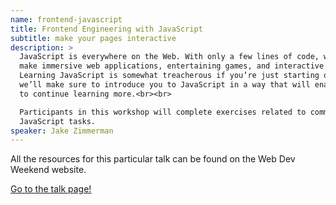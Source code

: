 ```yaml
---
name: frontend-javascript
title: Frontend Engineering with JavaScript
subtitle: make your pages interactive
description: >
  JavaScript is everywhere on the Web. With only a few lines of code, we can
  make immersive web applications, entertaining games, and interactive sites.
  Learning JavaScript is somewhat treacherous if you’re just starting out, so
  we’ll make sure to introduce you to JavaScript in a way that will enable you
  to continue learning more.<br><br>

  Participants in this workshop will complete exercises related to common
  JavaScript tasks.
speaker: Jake Zimmerman
---
```


All the resources for this particular talk can be found on the Web Dev Weekend
website.

[Go to the talk page!][1]


[1]: https://scottylabs.org/wdw/frontend/

